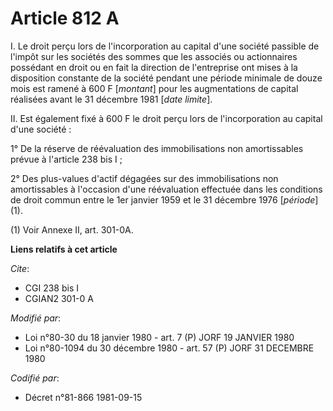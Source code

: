 # Article 812 A

I. Le droit perçu lors de l'incorporation au capital d'une société passible de l'impôt sur les sociétés des sommes que les
associés ou actionnaires possédant en droit ou en fait la direction de l'entreprise ont mises à la disposition constante de
la société pendant une période minimale de douze mois est ramené à 600 F [*montant*] pour les augmentations de capital
réalisées avant le 31 décembre 1981 [*date limite*].

II. Est également fixé à 600 F le droit perçu lors de l'incorporation au capital d'une société :

1° De la réserve de réévaluation des immobilisations non amortissables prévue à l'article 238 bis I ;

2° Des plus-values d'actif dégagées sur des immobilisations non amortissables à l'occasion d'une réévaluation effectuée dans
les conditions de droit commun entre le 1er janvier 1959 et le 31 décembre 1976 [*période*] (1).

(1) Voir Annexe II, art. 301-0A.

**Liens relatifs à cet article**

_Cite_:

  - CGI 238 bis I
  - CGIAN2 301-0 A

_Modifié par_:

  - Loi n°80-30 du 18 janvier 1980 - art. 7 (P) JORF 19 JANVIER 1980
  - Loi n°80-1094 du 30 décembre 1980 - art. 57 (P) JORF 31 DECEMBRE 1980

_Codifié par_:

  - Décret n°81-866 1981-09-15
